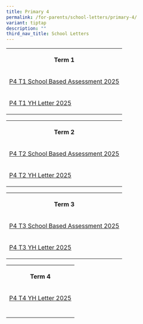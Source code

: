 ```yaml
---
title: Primary 4
permalink: /for-parents/school-letters/primary-4/
variant: tiptap
description: ""
third_nav_title: School Letters
---
```

<table style="minWidth: 25px">
<colgroup>
<col>
</colgroup>
<tbody>
<tr>
<th rowspan="1" colspan="1">
<p>Term 1</p>
</th>
</tr>
<tr>
<td rowspan="1" colspan="1">
<p><a href="/files/2025 Assessment Letters/MPS_2025_T1_047_P4_Assessment_2025__Term_1_.pdf" rel="noopener nofollow" target="_blank">P4 T1 School Based Assessment 2025</a>
</p>
</td>
</tr>
<tr>
<td rowspan="1" colspan="1">
<p><a href="/files/2025 YH Letters/MPS_2025_T1___02d___P4_YH_Letter_and_COE__Final_.pdf" rel="noopener nofollow" target="_blank">P4 T1 YH Letter 2025</a>
</p>
</td>
</tr>
</tbody>
</table>
<table style="minWidth: 75px">
<colgroup>
<col>
<col>
<col>
</colgroup>
<tbody>
<tr>
<th rowspan="1" colspan="3">
<p>Term 2</p>
</th>
</tr>
<tr>
<td rowspan="1" colspan="3">
<p><a href="/files/2025 Assessment Letters/MPS2025T2_126_P4_Assessment_2025__Term_2_.pdf" rel="noopener nofollow" target="_blank">P4 T2 School Based Assessment 2025</a>
</p>
</td>
</tr>
<tr>
<td rowspan="1" colspan="3">
<p><a href="/files/2025 YH Letters/MPS_2025_T2___086d___P4_YH_Letter___COE.pdf" rel="noopener nofollow" target="_blank">P4 T2 YH Letter 2025</a>
</p>
</td>
</tr>
</tbody>
</table>
<table style="minWidth: 75px">
<colgroup>
<col>
<col>
<col>
</colgroup>
<tbody>
<tr>
<th rowspan="1" colspan="3">
<p>Term 3</p>
</th>
</tr>
<tr>
<td rowspan="1" colspan="3">
<p><a href="/files/2024 Assessment/MPS2024T3_296___P4_Assessment_2024__Term_3_.pdf" rel="noopener nofollow" target="_blank">P4 T3 School Based Assessment 2025</a>
</p>
</td>
</tr>
<tr>
<td rowspan="1" colspan="3">
<p><a href="/files/2024 YH Letters/MPS_2024_T3___244d__P4_YH_Letter_and_COE.pdf" rel="noopener nofollow" target="_blank">P4 T3 YH Letter 2025</a>
</p>
</td>
</tr>
</tbody>
</table>
<table style="minWidth: 75px">
<colgroup>
<col>
<col>
<col>
</colgroup>
<tbody>
<tr>
<th rowspan="1" colspan="3">
<p>Term 4</p>
</th>
</tr>
<tr>
<td rowspan="1" colspan="3">
<p><a href="/files/2025 YH Letters/MPS_2025_T4___413d___P4_YH_Letter_COE.pdf" rel="noopener nofollow" target="_blank">P4 T4 YH Letter 2025</a>
</p>
</td>
</tr>
<tr>
<td rowspan="1" colspan="3">
<p></p>
</td>
</tr>
</tbody>
</table>
<p></p>